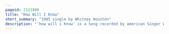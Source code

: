 ```yaml
---
pageid: 2121808
title: "How Will I Know"
short_summary: "1985 single by Whitney Houston"
description: "'how will i Know' is a Song recorded by american Singer Whitney Houston for her self-titled Debut Studio Album. The Song was released by Arista Records on november 22 1985 as the third single of the Album. Originally written and composed by George Merrill and Shannon Rubicam, the Song was originally intended for R & B Singer Janet Jackson, but she passed on it. Houston then recorded the Song with modified Lyrics and Production from narada Michael Walden. The lyrics speak about the protagonist trying to discern if a boy she likes will ever like her back."
---
```


